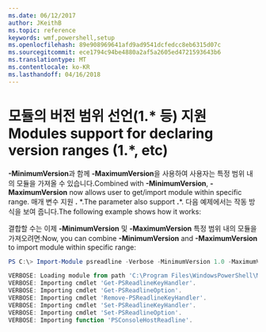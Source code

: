 ```yaml
---
ms.date: 06/12/2017
author: JKeithB
ms.topic: reference
keywords: wmf,powershell,setup
ms.openlocfilehash: 89e908969641afd9ad9541dcfedcc8eb6315d07c
ms.sourcegitcommit: ece1794c94be4880a2af5a2605ed4721593643b6
ms.translationtype: MT
ms.contentlocale: ko-KR
ms.lasthandoff: 04/16/2018
---
```

# <a name="modules-support-for-declaring-version-ranges-1-etc"></a><span data-ttu-id="a2185-102">모듈의 버전 범위 선언(1.\* 등) 지원</span><span class="sxs-lookup"><span data-stu-id="a2185-102">Modules support for declaring version ranges (1.\*, etc)</span></span>
<span data-ttu-id="a2185-103">**-MinimumVersion**과 함께 **-MaximumVersion**을 사용하여 사용자는 특정 범위 내의 모듈을 가져올 수 있습니다.</span><span class="sxs-lookup"><span data-stu-id="a2185-103">Combined with **-MinimumVersion**, **-MaximumVersion** now allows user to get/import module within specific range.</span></span> <span data-ttu-id="a2185-104">매개 변수 지원 **.** \*.</span><span class="sxs-lookup"><span data-stu-id="a2185-104">The parameter also support **.**\*.</span></span> <span data-ttu-id="a2185-105">다음 예제에서는 작동 방식을 보여 줍니다.</span><span class="sxs-lookup"><span data-stu-id="a2185-105">The following example shows how it works:</span></span>

<span data-ttu-id="a2185-106">결합할 수는 이제 **-MinimumVersion** 및 **-MaximumVersion** 특정 범위 내의 모듈을 가져오려면:</span><span class="sxs-lookup"><span data-stu-id="a2185-106">Now, you can combine **-MinimumVersion** and **-MaximumVersion** to import module within specific range:</span></span>

```powershell
PS C:\> Import-Module psreadline -Verbose -MinimumVersion 1.0 -MaximumVersion 1.2.*

VERBOSE: Loading module from path 'C:\Program Files\WindowsPowerShell\Modules\psreadline\1.1\psreadline.psd1'.
VERBOSE: Importing cmdlet 'Get-PSReadlineKeyHandler'.
VERBOSE: Importing cmdlet 'Get-PSReadlineOption'.
VERBOSE: Importing cmdlet 'Remove-PSReadlineKeyHandler'.
VERBOSE: Importing cmdlet 'Set-PSReadlineKeyHandler'.
VERBOSE: Importing cmdlet 'Set-PSReadlineOption'.
VERBOSE: Importing function 'PSConsoleHostReadline'.
```
